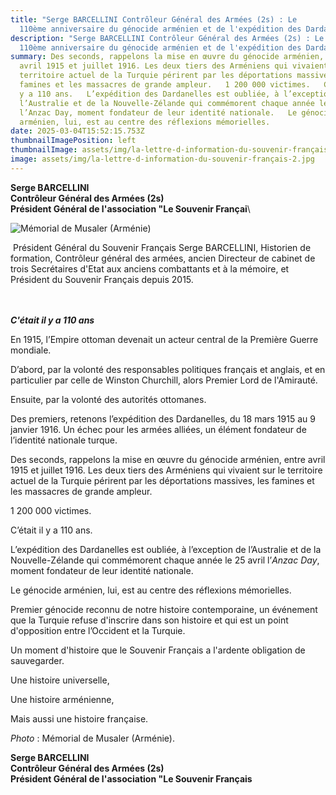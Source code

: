 ```yaml
---
title: "Serge BARCELLINI Contrôleur Général des Armées (2s) : Le
  110ème anniversaire du génocide arménien et de l'expédition des Dardanelles"
description: "Serge BARCELLINI Contrôleur Général des Armées (2s) : Le
  110ème anniversaire du génocide arménien et de l'expédition des Dardanelles"
summary: Des seconds, rappelons la mise en œuvre du génocide arménien, entre
  avril 1915 et juillet 1916. Les deux tiers des Arméniens qui vivaient sur le
  territoire actuel de la Turquie périrent par les déportations massives, les
  famines et les massacres de grande ampleur.   1 200 000 victimes.   C’était il
  y a 110 ans.   L’expédition des Dardanelles est oubliée, à l’exception de
  l’Australie et de la Nouvelle-Zélande qui commémorent chaque année le 25 avril
  l’Anzac Day, moment fondateur de leur identité nationale.   Le génocide
  arménien, lui, est au centre des réflexions mémorielles.  
date: 2025-03-04T15:52:15.753Z
thumbnailImagePosition: left
thumbnailImage: assets/img/la-lettre-d-information-du-souvenir-français.jpg
image: assets/img/la-lettre-d-information-du-souvenir-français-2.jpg
---
```

**Serge BARCELLINI**\
**Contrôleur Général des Armées (2s)**\
**Président Général de l'association "Le Souvenir Françai**\

<!--StartFragment-->

![](https://ci3.googleusercontent.com/meips/ADKq_Na1VhEYqoS8nBAQRSzCNL0dFRtkiYcXkPD8WeXkqW5niCwiaJyJDJT_Wop2ZOlvnMou2U15vCz-RHZzP4B2RKJTD72BJh1xWjSyOJ27JfQF1bAzUemiJYQdScP_o3USAP-hWBn9yssqwSO4xL5IR6wqxtngxfPDyy6BTTxn9GLPzWYPzmK3R41IwpnR3OJzrfg=s0-d-e1-ft#https://img.news-souvenir-francais.fr/5a6841cfb85b536a9f4beade/7JB5IHiuRaSXYfBU8F218g/BEFgbxXBQuqUKVpjipeUkg-Musa%20Ler.jpg "Mémorial de Musaler (Arménie)")

<!--StartFragment-->

 Président Général du Souvenir Français Serge BARCELLINI, Historien de formation, Contrôleur général des armées, ancien Directeur de cabinet de trois Secrétaires d'Etat aux anciens combattants et à la mémoire, et Président du Souvenir Français depuis 2015.

\
\
***C'était il y a 110 ans***

En 1915, l’Empire ottoman devenait un acteur central de la Première Guerre mondiale.

D’abord, par la volonté des responsables politiques français et anglais, et en particulier par celle de Winston Churchill, alors Premier Lord de l'Amirauté.

Ensuite, par la volonté des autorités ottomanes.

Des premiers, retenons l’expédition des Dardanelles, du 18 mars 1915 au 9 janvier 1916. Un échec pour les armées alliées, un élément fondateur de l’identité nationale turque.

Des seconds, rappelons la mise en œuvre du génocide arménien, entre avril 1915 et juillet 1916. Les deux tiers des Arméniens qui vivaient sur le territoire actuel de la Turquie périrent par les déportations massives, les famines et les massacres de grande ampleur.

1 200 000 victimes.

C’était il y a 110 ans.

L’expédition des Dardanelles est oubliée, à l’exception de l’Australie et de la Nouvelle-Zélande qui commémorent chaque année le 25 avril l’*Anzac Day*, moment fondateur de leur identité nationale.

Le génocide arménien, lui, est au centre des réflexions mémorielles.

Premier génocide reconnu de notre histoire contemporaine, un événement que la Turquie refuse d'inscrire dans son histoire et qui est un point d'opposition entre l’Occident et la Turquie.

Un moment d'histoire que le Souvenir Français a l'ardente obligation de sauvegarder.

Une histoire universelle,

Une histoire arménienne,

Mais aussi une histoire française.

*Photo* : Mémorial de Musaler (Arménie).

**Serge BARCELLINI**\
**Contrôleur Général des Armées (2s)**\
**Président Général de l'association "Le Souvenir Français**